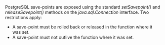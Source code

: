PostgreSQL save-points are exposed using the standard _setSavepoint()_ and _releaseSavepoint()_ methods on the _java.sql.Connection_ interface. Two restrictions apply:
* A save-point must be rolled back or released in the function where it was set.
* A save-point must not outlive the function where it was set.